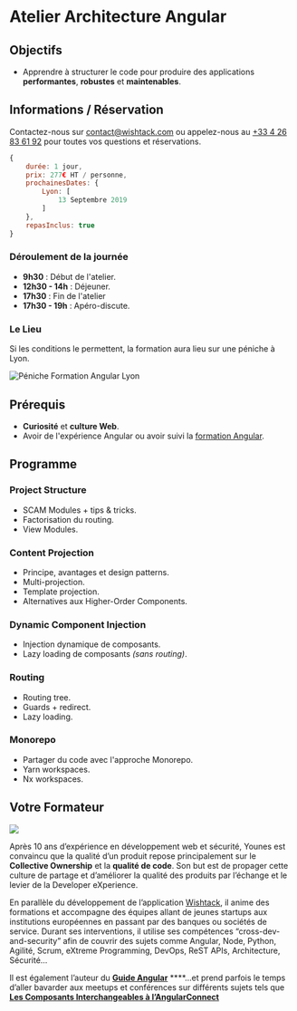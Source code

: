 # Atelier Architecture Angular

## Objectifs

* Apprendre à structurer le code pour produire des applications **performantes**, **robustes** et **maintenables**.

## Informations / Réservation

Contactez-nous sur [contact@wishtack.com](mailto:contact@wishtack.com) ou appelez-nous au [+33 4 26 83 61 92](tel:+33426836192) pour toutes vos questions et réservations.

```javascript
{
    durée: 1 jour,
    prix: 277€ HT / personne,
    prochainesDates: {
        Lyon: [
            13 Septembre 2019
        ]
    },
    repasInclus: true
}
```

### Déroulement de la journée

* **9h30** : Début de l'atelier.
* **12h30 - 14h** : Déjeuner.
* **17h30** : Fin de l'atelier
* **17h30 - 19h** : Apéro-discute.

### Le Lieu

Si les conditions le permettent, la formation aura lieu sur une péniche à Lyon.

![P&#xE9;niche Formation Angular Lyon](../.gitbook/assets/peniche-lyon.png)

## Prérequis

* **Curiosité** et **culture Web**.
* Avoir de l'expérience Angular ou avoir suivi la [formation Angular](formation-angular.md).

## Programme

### Project Structure

* SCAM Modules + tips & tricks.
* Factorisation du routing.
* View Modules.

### **Content Projection**

* Principe, avantages et design patterns.
* Multi-projection.
* Template projection.
* Alternatives aux Higher-Order Components.

### Dynamic Component Injection

* Injection dynamique de composants.
* Lazy loading de composants _\(sans routing\)_.

### **Routing**

* Routing tree.
* Guards + redirect.
* Lazy loading.

### Monorepo

* Partager du code avec l'approche Monorepo.
* Yarn workspaces.
* Nx workspaces.

## Votre Formateur

![](../.gitbook/assets/younes-circle-small.png)

Après 10 ans d’expérience en développement web et sécurité, Younes est convaincu que la qualité d’un produit repose principalement sur le **Collective Ownership** et la **qualité de code**. Son but est de propager cette culture de partage et d’améliorer la qualité des produits par l’échange et le levier de la Developer eXperience.

En parallèle du développement de l’application [Wishtack](https://www.wishtack.com/), il anime des formations et accompagne des équipes allant de jeunes startups aux institutions européennes en passant par des banques ou sociétés de service. Durant ses interventions, il utilise ses compétences “cross-dev-and-security” afin de couvrir des sujets comme Angular, Node, Python, Agilité, Scrum, eXtreme Programming, DevOps, ReST APIs, Architecture, Sécurité…

Il est également l’auteur du [**Guide Angular**](https://guide-angular.wishtack.io/) ****…et prend parfois le temps d’aller bavarder aux meetups et conférences sur différents sujets tels que [**Les Composants Interchangeables à l’AngularConnect**](https://youtu.be/nX_HhiqmFAI)

